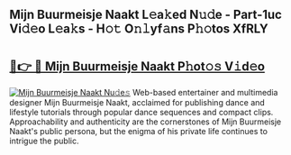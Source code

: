 ## Mijn Buurmeisje Naakt L𝚎a𝚔ed N𝚞𝚍e - Part-1uc Vi𝚍𝚎o L𝚎a𝚔s - H𝚘𝚝 O𝚗𝚕yf𝚊ns P𝚑𝚘tos XfRLY

# <h2><a href="http://kfcol1h.oniu.top/?m=Mijn+Buurmeisje+Naakt">🔗👉 🔴 Mijn Buurmeisje Naakt P𝚑ot𝚘𝚜 V𝚒d𝚎o</a></h2>

[![Mijn Buurmeisje Naakt Nu𝚍e𝚜](https://i.imgur.com/0qMVB7G.gif)](http://kfcol1h.oniu.top/?m=Mijn+Buurmeisje+Naakt)
Web-based entertainer and multimedia designer Mijn Buurmeisje Naakt, acclaimed for publishing dance and lifestyle tutorials through popular dance sequences and compact clips. Approachability and authenticity are the cornerstones of Mijn Buurmeisje Naakt's public persona, but the enigma of his private life continues to intrigue the public.  
